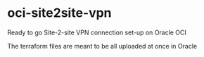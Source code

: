 # oci-site2site-vpn
Ready to go Site-2-site VPN connection set-up on Oracle OCI

The terraform files are meant to be all uploaded at once in Oracle 
